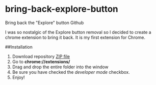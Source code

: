 # bring-back-explore-button
Bring back the "Explore" button Github

I was so nostalgic of the Explore button removal so I decided to create a chrome extension to bring it back. It is my first extension for Chrome.

##Installation

1. Download repository [ZIP file](/richerlariviere/bring-back-explore-button/archive/master.zip)
2. Go to **chrome://extensions/**
3. Drag and drop the entire folder into the window
4. Be sure you have checked the *developer mode* checkbox.
5. Enjoy!
